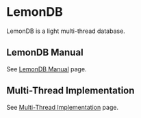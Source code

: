 # LemonDB
LemonDB is a light multi-thread database.
## LemonDB Manual
See [LemonDB Manual](https://focs.ji.sjtu.edu.cn/git/ve482-21/p2-group-02/wiki/LemonDB-Manual) page.
## Multi-Thread Implementation
See [Multi-Thread Implementation](https://focs.ji.sjtu.edu.cn/git/ve482-21/p2-group-02/wiki/Multi-Thread-Implementation) page.